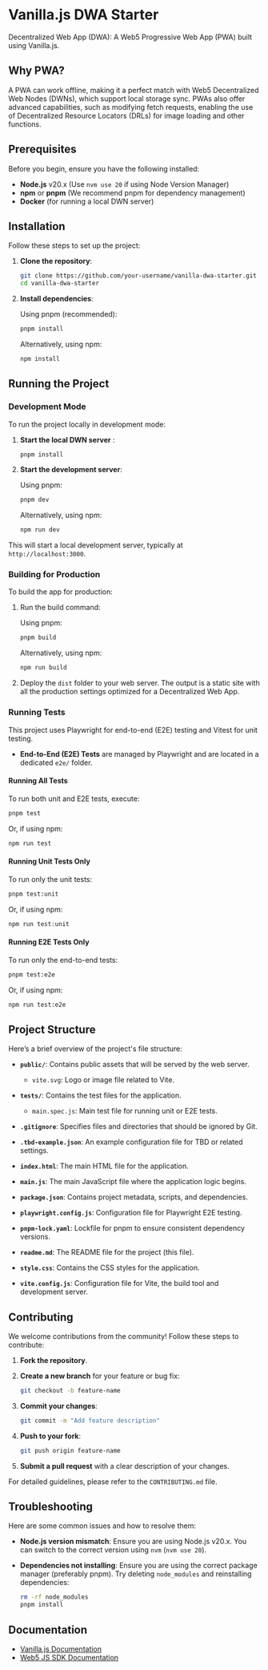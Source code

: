 
# Vanilla.js DWA Starter

Decentralized Web App (DWA): A Web5 Progressive Web App (PWA) built using Vanilla.js.

## Why PWA?

A PWA can work offline, making it a perfect match with Web5 Decentralized Web Nodes (DWNs), which support local storage sync. PWAs also offer advanced capabilities, such as modifying fetch requests, enabling the use of Decentralized Resource Locators (DRLs) for image loading and other functions.

## Prerequisites

Before you begin, ensure you have the following installed:

- **Node.js** v20.x (Use `nvm use 20` if using Node Version Manager)
- **npm** or **pnpm** (We recommend pnpm for dependency management)
- **Docker** (for running a local DWN server)

## Installation

Follow these steps to set up the project:

1. **Clone the repository**:

   ```bash
   git clone https://github.com/your-username/vanilla-dwa-starter.git
   cd vanilla-dwa-starter
   ```

2. **Install dependencies**:

   Using pnpm (recommended):

   ```bash
   pnpm install
   ```

   Alternatively, using npm:

   ```bash
   npm install
   ```

## Running the Project

### Development Mode

To run the project locally in development mode:

1. **Start the local DWN server** :

   ```bash
   pnpm install
   ```

2. **Start the development server**:

   Using pnpm:

   ```bash
   pnpm dev
   ```

   Alternatively, using npm:

   ```bash
   npm run dev
   ```

This will start a local development server, typically at `http://localhost:3000`.

### Building for Production

To build the app for production:

1. Run the build command:

   Using pnpm:

   ```bash
   pnpm build
   ```

   Alternatively, using npm:

   ```bash
   npm run build
   ```

2. Deploy the `dist` folder to your web server. The output is a static site with all the production settings optimized for a Decentralized Web App.

### Running Tests

This project uses Playwright for end-to-end (E2E) testing and Vitest for unit testing.

- **End-to-End (E2E) Tests** are managed by Playwright and are located in a dedicated `e2e/` folder.

#### Running All Tests

To run both unit and E2E tests, execute:

```bash
pnpm test
```

Or, if using npm:

```bash
npm run test
```

#### Running Unit Tests Only

To run only the unit tests:

```bash
pnpm test:unit
```

Or, if using npm:

```bash
npm run test:unit
```

#### Running E2E Tests Only

To run only the end-to-end tests:

```bash
pnpm test:e2e
```

Or, if using npm:

```bash
npm run test:e2e
```

## Project Structure

Here’s a brief overview of the project's file structure:

- **`public/`**: Contains public assets that will be served by the web server.
  - `vite.svg`: Logo or image file related to Vite.
  
- **`tests/`**: Contains the test files for the application.
  - `main.spec.js`: Main test file for running unit or E2E tests.

- **`.gitignore`**: Specifies files and directories that should be ignored by Git.

- **`.tbd-example.json`**: An example configuration file for TBD or related settings.

- **`index.html`**: The main HTML file for the application.

- **`main.js`**: The main JavaScript file where the application logic begins.

- **`package.json`**: Contains project metadata, scripts, and dependencies.

- **`playwright.config.js`**: Configuration file for Playwright E2E testing.

- **`pnpm-lock.yaml`**: Lockfile for pnpm to ensure consistent dependency versions.

- **`readme.md`**: The README file for the project (this file).

- **`style.css`**: Contains the CSS styles for the application.

- **`vite.config.js`**: Configuration file for Vite, the build tool and development server.

## Contributing

We welcome contributions from the community! Follow these steps to contribute:

1. **Fork the repository**.
2. **Create a new branch** for your feature or bug fix:

   ```bash
   git checkout -b feature-name
   ```

3. **Commit your changes**:

   ```bash
   git commit -m "Add feature description"
   ```

4. **Push to your fork**:

   ```bash
   git push origin feature-name
   ```

5. **Submit a pull request** with a clear description of your changes.

For detailed guidelines, please refer to the `CONTRIBUTING.md` file.

## Troubleshooting

Here are some common issues and how to resolve them:

- **Node.js version mismatch**: Ensure you are using Node.js v20.x. You can switch to the correct version using `nvm` (`nvm use 20`).
- **Dependencies not installing**: Ensure you are using the correct package manager (preferably pnpm). Try deleting `node_modules` and reinstalling dependencies:

  ```bash
  rm -rf node_modules
  pnpm install
  ```

## Documentation

- [Vanilla.js Documentation](https://vanilla-js.com/)
- [Web5 JS SDK Documentation](https://developer.tbd.website/docs/web5)

